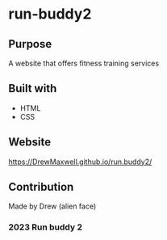 # run-buddy2

## Purpose 
A website that offers fitness training services 

## Built with 
* HTML
* CSS

## Website
https://DrewMaxwell.github.io/run.buddy2/

## Contribution
Made by Drew (alien face)

### 2023 Run buddy 2
